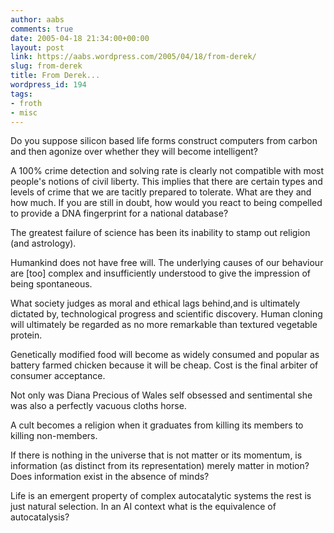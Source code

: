 ```yaml
---
author: aabs
comments: true
date: 2005-04-18 21:34:00+00:00
layout: post
link: https://aabs.wordpress.com/2005/04/18/from-derek/
slug: from-derek
title: From Derek...
wordpress_id: 194
tags:
- froth
- misc
---
```


Do you suppose silicon based life forms construct computers from carbon and then agonize over whether they will become intelligent?

A 100% crime detection and solving rate is clearly not compatible with most people's notions of civil liberty. This implies that there are certain types and levels of crime that we are tacitly prepared to tolerate. What are they and how much. If you are still in doubt, how would you react to being compelled to provide a DNA fingerprint for a national database?

The greatest failure of science has been its inability to stamp out religion (and astrology).

Humankind does not have free will. The underlying causes of our behaviour are [too] complex and insufficiently understood to give the impression of being spontaneous.

What society judges as moral and ethical lags behind,and is ultimately dictated by, technological progress and scientific discovery. Human cloning will ultimately be regarded as no more remarkable than textured vegetable protein.

Genetically modified food will become as widely consumed and popular as battery farmed chicken because it will be cheap. Cost is the final arbiter of consumer acceptance.

Not only was Diana Precious of Wales self obsessed and sentimental she was also a perfectly vacuous cloths horse.

A cult becomes a religion when it graduates from killing its members to killing non-members.

If there is nothing in the universe that is not matter or its momentum, is information (as distinct from its representation) merely matter in motion? Does information exist in the absence of minds?

Life is an emergent property of complex autocatalytic systems the rest is just natural selection. In an AI context what is the equivalence of autocatalysis?

